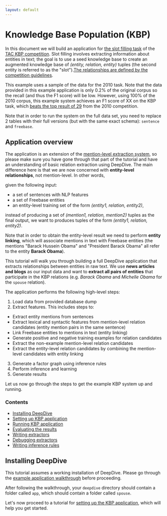 ```yaml
---
layout: default
---
```


Knowledge Base Population (KBP)
====

In this document we will build an application for [the slot filling task](http://surdeanu.info/kbp2014/KBP2014_TaskDefinition_EnglishSlotFilling_1.1.pdf) of the 
[TAC KBP competition](http://www.nist.gov/tac/2014/KBP/). Slot filling involves extracting information about entities in text; the goal is to use a seed knowledge base to create an augmented knowledge base of *(entity, relation, entity)* tuples (the second entity is referred to as the "slot").[The relationships are defined by the competition guidelines](http://surdeanu.info/kbp2014/TAC_KBP_2014_Slot_Descriptions.pdf).

This example uses a sample of the data for the 2010 task. Note that the data provided in this example application is only 0.2% of the original corpus so the recall (and thus the F1 score) will be low. However, using 100% of the 2010 corpus, this example system achieves an F1 score of XX on the KBP task, which [beats the top result of 29](http://nlp.cs.rpi.edu/paper/kbp2010overview.pdf) from the 2010 competition.

Note that in order to run the system on the full data set, you need to replace 2 tables with their full versions (but with the same exact schema): `sentence` and `freebase`.

## Application overview

The application is an extension of the [mention-level extraction system](http://deepdive.stanford.edu/doc/walkthrough-mention.html), so please make sure you have gone through that part of the tutorial and have an understanding of basic relation extraction using DeepDive. The main difference here is that we are now concerned with **entity-level relationships**, not mention-level. In other words,

given the following input:

- a set of sentences with NLP features
- a set of Freebase entities
- an entity-level training set of the form *(entity1, relation, entity2)*,

instead of producing a set of *(mention1, relation, mention2)* tuples as the final output, we want to produces tuples of the form *(entity1, relation, entity2)*.

Note that in order to obtain the entity-level result we need to perform **entity linking**, which will associate mentions in text with Freebase entities (the mentions "Barack Hussein Obama" and "President Barack Obama" all refer to the entity **Barack Obama**). 

This tutorial will walk you through building a full DeepDive application that extracts relationships between entities in raw text. We use **news articles and blogs** as our input data and want to **extract all pairs of entities** that participate in the KBP relations (e.g. *Barack Obama* and *Michelle Obama* for the `spouse` relation).

The application performs the following high-level steps:

1. Load data from provided database dump
2. Extract features. This includes steps to:
  - Extract entity mentions from sentences
  - Extract lexical and syntactic features from mention-level relation candidates (entity mention pairs in the same sentence)
  - Link Freebase entities to mentions in text (entity linking)
  - Generate positive and negative training examples for relation candidates
  - Extract the non-example mention-level relation candidates
  - Extract the entity-level relation candidates by combining the mention-level candidates with entity linking
3. Generate a factor graph using inference rules
4. Perform inference and learning
5. Generate results

Let us now go through the steps to get the example KBP system up and running.

### Contents

* [Installing DeepDive](#installing-deepdive)
* [Setting up KBP application](doc/setting_up.md)
* [Running KBP application](doc/running.md)
* [Evaluating the results](doc/evaluating.md)
* [Writing extractors](doc/writing_extractors.md)
* [Debugging extractors](doc/debugging_extractors.md)
* [Writing inference rules](doc/inference_rules.md)

## Installing DeepDive

This tutorial assumes a working installation of DeepDive.
Please go through the
[example application walkthrough](http://deepdive.stanford.edu/doc/walkthrough.html) before proceeding.

After following the walkthrough, your `deepdive` directory should contain a folder called `app`, which should contain a folder called `spouse`.

Let's now proceed to a tutorial for [setting up the KBP application](doc/setting_up.md), which will help you get started.

